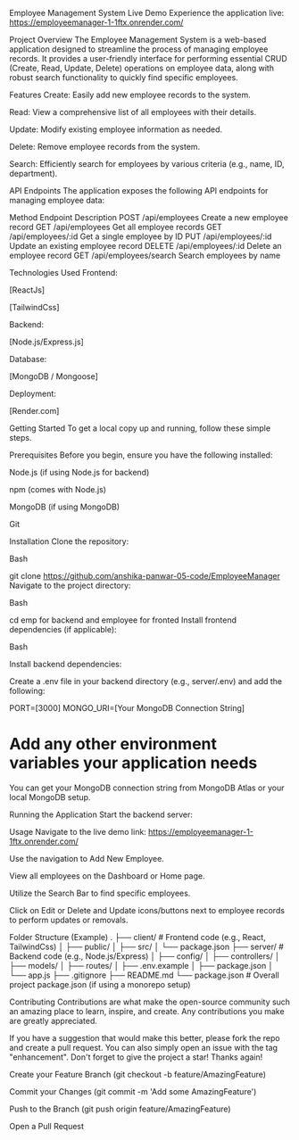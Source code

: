 Employee Management System
Live Demo
Experience the application live: https://employeemanager-1-1ftx.onrender.com/


Project Overview
The Employee Management System is a web-based application designed to streamline the process of managing employee records.
It provides a user-friendly interface for performing essential CRUD (Create, Read, Update, Delete) operations on employee data, along with robust search functionality to quickly find specific employees.

Features
Create: Easily add new employee records to the system.

Read: View a comprehensive list of all employees with their details.

Update: Modify existing employee information as needed.

Delete: Remove employee records from the system.

Search: Efficiently search for employees by various criteria (e.g., name, ID, department).



API Endpoints
The application exposes the following API endpoints for managing employee data:

Method	Endpoint	Description
POST	/api/employees	Create a new employee record
GET	/api/employees	Get all employee records
GET	/api/employees/:id	Get a single employee by ID
PUT	/api/employees/:id	Update an existing employee record
DELETE	/api/employees/:id	Delete an employee record
GET	/api/employees/search	Search employees by name


Technologies Used
Frontend:

[ReactJs]

[TailwindCss]


Backend:

[Node.js/Express.js]

Database:

[MongoDB / Mongoose]

Deployment:

[Render.com]

Getting Started
To get a local copy up and running, follow these simple steps.

Prerequisites
Before you begin, ensure you have the following installed:

Node.js (if using Node.js for backend)

npm (comes with Node.js)

MongoDB (if using MongoDB)

Git

Installation
Clone the repository:

Bash

git clone https://github.com/anshika-panwar-05-code/EmployeeManager
Navigate to the project directory:

Bash

cd emp for backend and employee for fronted
Install frontend dependencies (if applicable):

Bash

Install backend dependencies:

Create a .env file in your backend directory (e.g., server/.env) and add the following:

PORT=[3000]
MONGO_URI=[Your MongoDB Connection String]
# Add any other environment variables your application needs
You can get your MongoDB connection string from MongoDB Atlas or your local MongoDB setup.

Running the Application
Start the backend server:


Usage
Navigate to the live demo link: https://employeemanager-1-1ftx.onrender.com/

Use the navigation to Add New Employee.

View all employees on the Dashboard or Home page.

Utilize the Search Bar to find specific employees.

Click on Edit or Delete and Update icons/buttons next to employee records to perform updates or removals.

Folder Structure (Example)
.
├── client/                 # Frontend code (e.g., React, TailwindCss)
│   ├── public/
│   ├── src/
│   └── package.json
├── server/                 # Backend code (e.g., Node.js/Express)
│   ├── config/
│   ├── controllers/
│   ├── models/
│   ├── routes/
│   ├── .env.example
│   ├── package.json
│   └── app.js
├── .gitignore
├── README.md
└── package.json            # Overall project package.json (if using a monorepo setup)


Contributing
Contributions are what make the open-source community such an amazing place to learn, inspire, and create. Any contributions you make are greatly appreciated.

If you have a suggestion that would make this better, please fork the repo and create a pull request. You can also simply open an issue with the tag "enhancement".
Don't forget to give the project a star! Thanks again!


Create your Feature Branch (git checkout -b feature/AmazingFeature)

Commit your Changes (git commit -m 'Add some AmazingFeature')

Push to the Branch (git push origin feature/AmazingFeature)

Open a Pull Request
